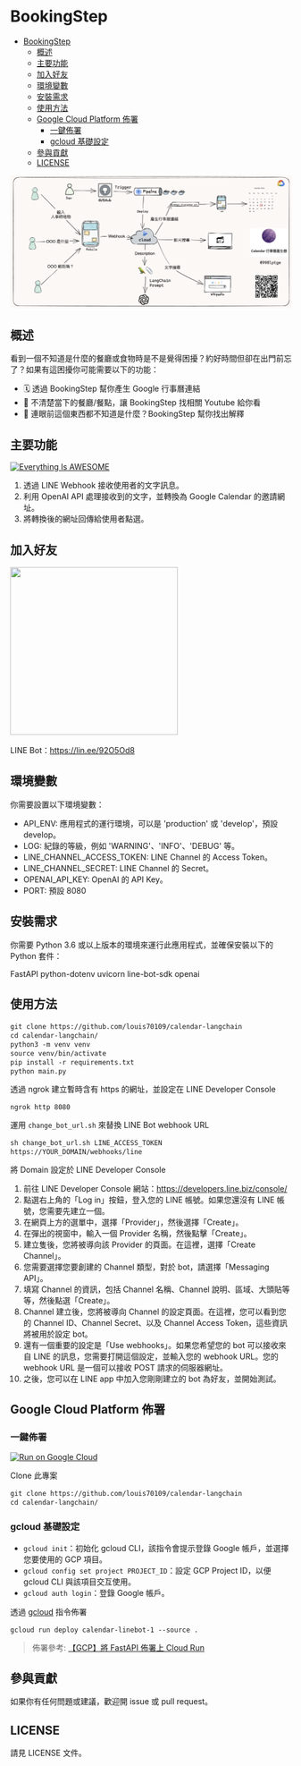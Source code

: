 # BookingStep

- [BookingStep](#bookingstep)
  - [概述](#概述)
  - [主要功能](#主要功能)
  - [加入好友](#加入好友)
  - [環境變數](#環境變數)
  - [安裝需求](#安裝需求)
  - [使用方法](#使用方法)
  - [Google Cloud Platform 佈署](#google-cloud-platform-佈署)
    - [一鍵佈署](#一鍵佈署)
    - [gcloud 基礎設定](#gcloud-基礎設定)
  - [參與貢獻](#參與貢獻)
  - [LICENSE](#license)


![](https://raw.githubusercontent.com/louis70109/BookingStep/main/screenshot/user-flow.png)

## 概述

看到一個不知道是什麼的餐廳或食物時是不是覺得困擾？約好時間但卻在出門前忘了？如果有這困擾你可能需要以下的功能：

- 🗓️ 透過 BookingStep 幫你產生 Google 行事曆連結
- 🍿 不清楚當下的餐廳/餐點，讓 BookingStep 找相關 Youtube 給你看
- 📖 連眼前這個東西都不知道是什麼？BookingStep 幫你找出解釋

## 主要功能

[![Everything Is AWESOME](https://img.youtube.com/vi/5JTU15VtDAw/0.jpg)](https://www.youtube.com/watch?v=5JTU15VtDAw 'Everything Is AWESOME')

1. 透過 LINE Webhook 接收使用者的文字訊息。
2. 利用 OpenAI API 處理接收到的文字，並轉換為 Google Calendar 的邀請網址。
3. 將轉換後的網址回傳給使用者點選。

## 加入好友

<img src="https://raw.githubusercontent.com/louis70109/calendar-linebot/main/screenshot/qrcode..jpeg" controls="controls" width="300" height="300">

LINE Bot：https://lin.ee/92O5Od8

## 環境變數

你需要設置以下環境變數：

- API_ENV: 應用程式的運行環境，可以是 'production' 或 'develop'，預設 develop。
- LOG: 紀錄的等級，例如 'WARNING'、'INFO'、'DEBUG' 等。
- LINE_CHANNEL_ACCESS_TOKEN: LINE Channel 的 Access Token。
- LINE_CHANNEL_SECRET: LINE Channel 的 Secret。
- OPENAI_API_KEY: OpenAI 的 API Key。
- PORT: 預設 8080

## 安裝需求

你需要 Python 3.6 或以上版本的環境來運行此應用程式，並確保安裝以下的 Python 套件：

FastAPI
python-dotenv
uvicorn
line-bot-sdk
openai

## 使用方法

```
git clone https://github.com/louis70109/calendar-langchain
cd calendar-langchain/
python3 -m venv venv
source venv/bin/activate
pip install -r requirements.txt
python main.py
```

透過 ngrok 建立暫時含有 https 的網址，並設定在 LINE Developer Console

```
ngrok http 8080
```

運用 `change_bot_url.sh` 來替換 LINE Bot webhook URL

```
sh change_bot_url.sh LINE_ACCESS_TOKEN https://YOUR_DOMAIN/webhooks/line
```

將 Domain 設定於 LINE Developer Console

1. 前往 LINE Developer Console 網站：https://developers.line.biz/console/
2. 點選右上角的「Log in」按鈕，登入您的 LINE 帳號。如果您還沒有 LINE 帳號，您需要先建立一個。
3. 在網頁上方的選單中，選擇「Provider」，然後選擇「Create」。
4. 在彈出的視窗中，輸入一個 Provider 名稱，然後點擊「Create」。
5. 建立隻後，您將被導向該 Provider 的頁面。在這裡，選擇「Create Channel」。
6. 您需要選擇您要創建的 Channel 類型，對於 bot，請選擇「Messaging API」。
7. 填寫 Channel 的資訊，包括 Channel 名稱、Channel 說明、區域、大頭貼等等，然後點選「Create」。
8. Channel 建立後，您將被導向 Channel 的設定頁面。在這裡，您可以看到您的 Channel ID、Channel Secret、以及 Channel Access Token，這些資訊將被用於設定 bot。
9. 還有一個重要的設定是「Use webhooks」。如果您希望您的 bot 可以接收來自 LINE 的訊息，您需要打開這個設定，並輸入您的 webhook URL。您的 webhook URL 是一個可以接收 POST 請求的伺服器網址。
10. 之後，您可以在 LINE app 中加入您剛剛建立的 bot 為好友，並開始測試。

## Google Cloud Platform 佈署

### 一鍵佈署

[![Run on Google Cloud](https://deploy.cloud.run/button.svg)](https://deploy.cloud.run)

Clone 此專案

```
git clone https://github.com/louis70109/calendar-langchain
cd calendar-langchain/
```

### gcloud 基礎設定

- `gcloud init`：初始化 gcloud CLI，該指令會提示登錄 Google 帳戶，並選擇您要使用的 GCP 項目。
- `gcloud config set project PROJECT_ID`：設定 GCP Project ID，以便 gcloud CLI 與該項目交互使用。
- `gcloud auth login`：登錄 Google 帳戶。

透過 [gcloud](https://cloud.google.com/sdk/docs/install?hl=zh-cn) 指令佈署

```
gcloud run deploy calendar-linebot-1 --source .
```

> 佈署參考: [【GCP】將 FastAPI 佈署上 Cloud Run](https://nijialin.com/2023/03/19/gcp-why-need-cloudrun-as-serverless/#5-%E4%BD%88%E7%BD%B2%E5%88%B0-Google-Cloud-Run)

## 參與貢獻

如果你有任何問題或建議，歡迎開 issue 或 pull request。

## LICENSE

請見 LICENSE 文件。
